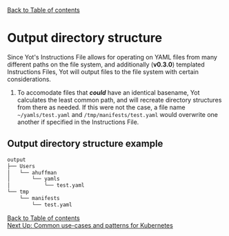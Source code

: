 [Back to Table of contents](../index.md)  


# Output directory structure

Since Yot's Instructions File allows for operating on YAML files from many different paths on the file system, and additionally (**v0.3.0**) templated Instructions Files, Yot will output files to the file system with certain considerations.

1. To accomodate files that ***could*** have an identical basename, Yot calculates the least common path, and will recreate directory structures from there as needed.  If this were not the case, a file name `~/yamls/test.yaml` and `/tmp/manifests/test.yaml` would overwrite one another if specified in the Instructions File.

## Output directory structure example

```bash
output
├── Users
│   └── ahuffman
│       └── yamls
│           └── test.yaml
└── tmp
    └── manifests
        └── test.yaml
```


[Back to Table of contents](../index.md)  
[Next Up: Common use-cases and patterns for Kubernetes](useCasesForKubernetes.md)
